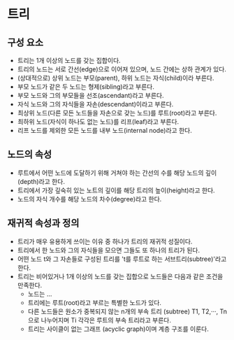 # 트리
## 구성 요소
* 트리는 1개 이상의 노드를 갖는 집합이다.
* 트리의 노드는 서로 간선(edge)으로 이어져 있으며, 노드 간에는 상하 관계가 있다.
* (상대적으로) 상위 노드는 부모(parent), 하위 노드는 자식(child)이라 부른다.
* 부모 노드가 같은 두 노드는 형제(sibling)라고 부른다.
* 부모 노드와 그의 부모들을 선조(ascendant)라고 부른다.
* 자식 노드와 그의 자식들을 자손(descendant)이라고 부른다.
* 최상위 노드(다른 모든 노드들을 자손으로 갖는 노드)를 루트(root)라고 부른다.
* 최하위 노드(자식이 하나도 없는 노드)를 리프(leaf)라고 부른다.
* 리프 노드를 제외한 모든 노드를 내부 노드(internal node)라고 한다.

## 노드의 속성
* 루트에서 어떤 노드에 도달하기 위해 거쳐야 하는 간선의 수를 해당 노드의 깊이(depth)라고 한다.
* 트리에서 가장 깊숙히 있는 노트의 깊이를 해당 트리의 높이(height)라고 한다.
* 노드의 자식 개수를 해당 노드의 차수(degree)라고 한다.

## 재귀적 속성과 정의
* 트리가 매우 유용하게 쓰이는 이유 중 하나가 트리의 재귀적 성질이다.
* 트리에서 한 노드와 그의 자식들을 모으면 그들도 또 하나의 트리가 된다.
* 어떤 노드 t와 그 자손들로 구성된 트리를 't를 루트로 하는 서브트리(subtree)'라고 한다.
* 트리는 비어있거나 1개 이상의 노드를 갖는 집합으로 노드들은 다음과 같은 조건을 만족한다.
	* 노드는 ...
	* 트리에는 루트(root)라고 부르는 특별한 노드가 있다.
	* 다른 노드들은 원소가 중복되지 않는 n개의 부속 트리 (subtree) T1, T2,···, Tn으로 나누어지며 Ti 각각은 루트의 부속 트리라고 부른다.
	* 트리는 사이클이 없는 그래프 (acyclic graph)이며 계층 구조를 이룬다.
